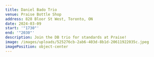 ```yaml
---
title: Daniel Bado Trio
venue: Praise Bottle Shop
address: 828 Bloor St West, Toronto, ON
date: 2024-03-09
start: '"1730"'
end: '"2030"'
description: Join the DB trio for standards at Praise!
image: /images/uploads/525276cb-2ab6-403d-8b1d-20611922035c.jpeg
imagePosition: object-center
---
```

